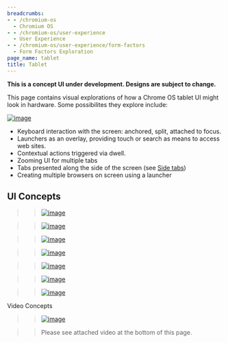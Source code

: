 ```yaml
---
breadcrumbs:
- - /chromium-os
  - Chromium OS
- - /chromium-os/user-experience
  - User Experience
- - /chromium-os/user-experience/form-factors
  - Form Factors Exploration
page_name: tablet
title: Tablet
---
```


**This is a concept UI under development. Designs are subject to change.**

This page contains visual explorations of how a Chrome OS tablet UI might look
in hardware. Some possibilites they explore include:

[<img alt="image"
src="/chromium-os/user-experience/form-factors/tablet/Tablet.png">](/chromium-os/user-experience/form-factors/tablet/Tablet.png)

*   Keyboard interaction with the screen: anchored, split, attached to
            focus.
*   Launchers as an overlay, providing touch or search as means to
            access web sites.
*   Contextual actions triggered via dwell.
*   Zooming UI for multiple tabs
*   Tabs presented along the side of the screen (see [Side
            tabs](http://www.chromium.org/chromium-os/user-experience/window-ui))
*   Creating multiple browsers on screen using a launcher

## UI Concepts

> > [<img alt="image"
> > src="/chromium-os/user-experience/form-factors/tablet/tablet2.100.png">](/chromium-os/user-experience/form-factors/tablet/tablet2.100.png)

> > [<img alt="image"
> > src="/chromium-os/user-experience/form-factors/tablet/tablet2.105.png">](/chromium-os/user-experience/form-factors/tablet/tablet2.105.png)

> > [<img alt="image"
> > src="/chromium-os/user-experience/form-factors/tablet/tablet2.106.png">](/chromium-os/user-experience/form-factors/tablet/tablet2.106.png)

> > [<img alt="image"
> > src="/chromium-os/user-experience/form-factors/tablet/tablet2.107.png">](/chromium-os/user-experience/form-factors/tablet/tablet2.107.png)

> > [<img alt="image"
> > src="/chromium-os/user-experience/form-factors/tablet/tablet2.108.png">](/chromium-os/user-experience/form-factors/tablet/tablet2.108.png)

> > [<img alt="image"
> > src="/chromium-os/user-experience/form-factors/tablet/tablet2.141.png">](/chromium-os/user-experience/form-factors/tablet/tablet2.141.png)

> > [<img alt="image"
> > src="/chromium-os/user-experience/form-factors/tablet/tablet2.150.png">](/chromium-os/user-experience/form-factors/tablet/tablet2.150.png)

Video Concepts

> > [<img alt="image"
> > src="/chromium-os/user-experience/form-factors/tablet/video_still.png">](/chromium-os/user-experience/form-factors/tablet/tablet_concept.mp4)

> > Please see attached video at the bottom of this page.